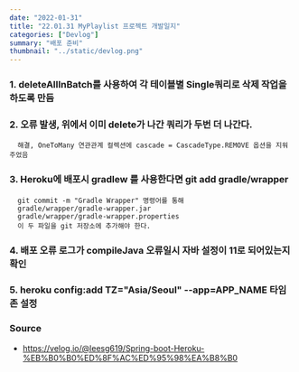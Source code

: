 ```yaml
---
date: "2022-01-31"
title: "22.01.31 MyPlaylist 프로젝트 개발일지"
categories: ["Devlog"]
summary: "배포 준비"
thumbnail: "../static/devlog.png"
---
```


### 1. deleteAllInBatch를 사용하여 각 테이블별 Single쿼리로 삭제 작업을 하도록 만듬

### 2. 오류 발생, 위에서 이미 delete가 나간 쿼리가 두번 더 나간다.

      해결, OneToMany 연관관계 컬렉션에 cascade = CascadeType.REMOVE 옵션을 지워주었음

### 3. Heroku에 배포시 gradlew 를 사용한다면 git add gradle/wrapper

      git commit -m "Gradle Wrapper" 명령어를 통해
      gradle/wrapper/gradle-wrapper.jar
      gradle/wrapper/gradle-wrapper.properties
      이 두 파일을 git 저장소에 추가해야 한다.

### 4. 배포 오류 로그가 compileJava 오류일시 자바 설정이 11로 되어있는지 확인

### 5. heroku config:add TZ="Asia/Seoul" --app=APP_NAME 타임존 설정

### Source

- https://velog.io/@leesg619/Spring-boot-Heroku-%EB%B0%B0%ED%8F%AC%ED%95%98%EA%B8%B0
